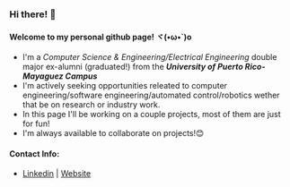 ### Hi there! 👋
#### Welcome to my personal github page! ヾ(•ω•\`)o
- I'm a _Computer Science & Engineering/Electrical Engineering_ double major ex-alumni (graduated!) from the _**University of Puerto Rico- Mayaguez Campus**_
- I'm actively seeking opportunities releated to computer engineering/software engineering/automated control/robotics wether that be on research or industry work.
- In this page I'll be working on a couple projects, most of them are just for fun!
- I'm always available to collaborate on projects!😊

#### Contact Info:
- [Linkedin](https://www.linkedin.com/in/albertocruz6/) | [Website](http://albertocruz6.com)
